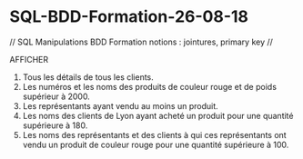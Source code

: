 # SQL-BDD-Formation-26-08-18
// SQL Manipulations BDD Formation notions : jointures, primary key // 

AFFICHER

1. Tous les détails de tous les clients.
2. Les numéros et les noms des produits de couleur rouge et de poids supérieur à 2000.
3. Les représentants ayant vendu au moins un produit.
4. Les noms des clients de Lyon ayant acheté un produit pour une quantité supérieure à 180.
5. Les noms des représentants et des clients à qui ces représentants ont vendu un produit de couleur rouge pour une quantité supérieure à 100.

